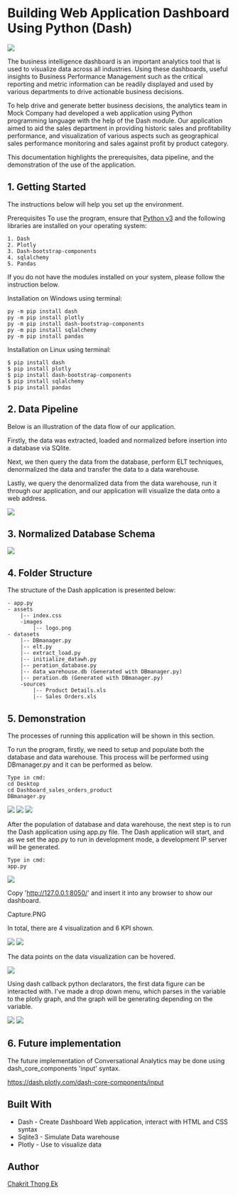 # Building Web Application Dashboard Using Python (Dash)

<img class="ui fluid image"  src="https://github.com/thongekchakrit/dashboard_dash_mock_sales/blob/master/assets/images/dashboard_show.png">

The business intelligence dashboard is an important analytics tool that is used to visualize data across all industries. Using these dashboards, useful insights to Business Performance Management such as the critical reporting and metric information can be readily displayed and used by various departments to drive actionable business decisions.

To help drive and generate better business decisions, the analytics team in Mock Company had developed a web application using Python programming language with the help of the Dash module. Our application aimed to aid the sales department in providing historic sales and profitability performance, and visualization of various aspects such as geographical sales performance monitoring and sales against profit by product category.

This documentation highlights the prerequisites, data pipeline, and the demonstration of the use of the application.

## 1. Getting Started
The instructions below will help you set up the environment.

Prerequisites
To use the program, ensure that [Python v3](https://www.python.org/downloads/) and the following libraries are installed on your operating system:

```
1. Dash
2. Plotly
3. Dash-bootstrap-components
4. sqlalchemy
5. Pandas
```

If you do not have the modules installed on your system, please follow the instruction below.


Installation on Windows using terminal:
```
py -m pip install dash
py -m pip install plotly
py -m pip install dash-bootstrap-components
py -m pip install sqlalchemy
py -m pip install pandas
```

Installation on Linux using terminal:

```
$ pip install dash
$ pip install plotly
$ pip install dash-bootstrap-components
$ pip install sqlalchemy
$ pip install pandas
```

## 2. Data Pipeline
Below is an illustration of the data flow of our application.

Firstly, the data was extracted, loaded and normalized before insertion into a database via SQlite. 

Next, we then query the data from the database, perform ELT techniques, denormalized the data and transfer the data to a data warehouse. 

Lastly, we query the denormalized data from the data warehouse, run it through our application, and our application will visualize the data onto a web address.

<img class="ui fluid image"  src="https://github.com/thongekchakrit/dashboard_dash_mock_sales/blob/master/assets/images/DATA%20FLOW.png">

## 3. Normalized Database Schema

<img class="ui fluid image"  src="https://github.com/thongekchakrit/dashboard_dash_mock_sales/blob/master/assets/images/Product%20details%20and%20Sale%20Order%20Details.png">

## 4. Folder Structure
The structure of the Dash application is presented below:

```
- app.py
- assets
    |-- index.css
    -images
        |-- logo.png
- datasets
    |-- DBmanager.py
    |-- elt.py
    |-- extract_load.py
    |-- initialize_datawh.py
    |-- peration_database.py
    |-- data_warehouse.db (Generated with DBmanager.py)
    |-- peration.db (Generated with DBmanager.py)
    -sources
        |-- Product Details.xls
        |-- Sales Orders.xls
```

## 5. Demonstration
The processes of running this application will be shown in this section.

To run the program, firstly, we need to setup and populate both the database and data warehouse. This process will be performed using DBmanager.py and it can be performed as below.

```
Type in cmd:
cd Desktop
cd Dashboard_sales_orders_product
DBmanager.py
```

<img class="ui fluid image"  src="https://github.com/thongekchakrit/dashboard_dash_mock_sales/blob/master/assets/images/cmd_1.PNG">


<img class="ui fluid image"  src="https://github.com/thongekchakrit/dashboard_dash_mock_sales/blob/master/assets/images/cmd_2.PNG">


<img class="ui fluid image"  src="https://github.com/thongekchakrit/dashboard_dash_mock_sales/blob/master/assets/images/cmd_3.PNG">

After the population of database and data warehouse, the next step is to run the Dash application using app.py file. The Dash application will start, and as we set the app.py to run in development mode, a development IP server will be generated.

```
Type in cmd:
app.py
```

<img class="ui fluid image"  src="https://github.com/thongekchakrit/dashboard_dash_mock_sales/blob/master/assets/images/cmd_4.PNG">

Copy 'http://127.0.0.1:8050/' and insert it into any browser to show our dashboard.

Capture.PNG

In total, there are 4 visualization and 6 KPI shown.

<img class="ui fluid image"  src="https://github.com/thongekchakrit/dashboard_dash_mock_sales/blob/master/assets/images/KPI_indicator.png">

<img class="ui fluid image"  src="https://github.com/thongekchakrit/dashboard_dash_mock_sales/blob/master/assets/images/dashboard_graph.png">

The data points on the data visualization can be hovered.

<img class="ui fluid image"  src="https://github.com/thongekchakrit/dashboard_dash_mock_sales/blob/master/assets/images/dashboard.PNG">

Using dash callback python declarators, the first data figure can be interacted with. I've made a drop down menu, which parses in the variable to the plotly graph, and the graph will be generating depending on the variable.

<img class="ui fluid image"  src="https://github.com/thongekchakrit/dashboard_dash_mock_sales/blob/master/assets/images/dashboard_graph1.png">

<img class="ui fluid image"  src="https://github.com/thongekchakrit/dashboard_dash_mock_sales/blob/master/assets/images/dashboard_graph2.png">

## 6. Future implementation
The future implementation of Conversational Analytics may be done using dash_core_components 'input' syntax.

https://dash.plotly.com/dash-core-components/input

## Built With
- Dash - Create Dashboard Web application, interact with HTML and CSS syntax
- Sqlite3 - Simulate Data warehouse
- Plotly - Use to visualize data

## Author
[Chakrit Thong Ek](https://github.com/thongekchakrit)